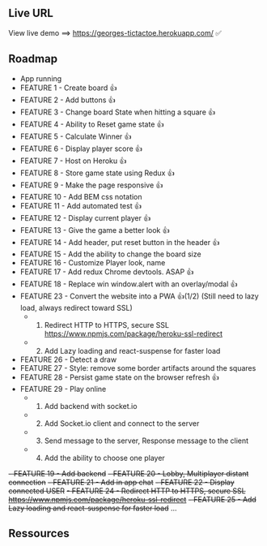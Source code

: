 ## Live URL

View live demo ==> https://georges-tictactoe.herokuapp.com/ ✅

## Roadmap

- App running
- FEATURE 1 - Create board 👍
- FEATURE 2 - Add buttons 👍
- FEATURE 3 - Change board State when hitting a square 👍
- FEATURE 4 - Ability to Reset game state 👍
- FEATURE 5 - Calculate Winner 👍
- FEATURE 6 - Display player score 👍
- FEATURE 7 - Host on Heroku 👍
- FEATURE 8 - Store game state using Redux 👍
- FEATURE 9 - Make the page responsive 👍
- FEATURE 10 - Add BEM css notation
- FEATURE 11 - Add automated test 👍
- FEATURE 12 - Display current player 👍
- FEATURE 13 - Give the game a better look 👍
- FEATURE 14 - Add header, put reset button in the header 👍
- FEATURE 15 - Add the ability to change the board size
- FEATURE 16 - Customize Player look, name
- FEATURE 17 - Add redux Chrome devtools. ASAP 👍
- FEATURE 18 - Replace win window.alert with an overlay/modal 👍
- FEATURE 23 - Convert the website into a PWA 👍(1/2) (Still need to lazy load, always redirect toward SSL)
  - 1. Redirect HTTP to HTTPS, secure SSL https://www.npmjs.com/package/heroku-ssl-redirect
  - 2. Add Lazy loading and react-suspense for faster load
- FEATURE 26 - Detect a draw
- FEATURE 27 - Style: remove some border artifacts around the squares
- FEATURE 28 - Persist game state on the browser refresh 👍
- FEATURE 29 - Play online
  - 1. Add backend with socket.io
  - 2. Add Socket.io client and connect to the server
  - 3. Send message to the server, Response message to the client
  - 4. Add the ability to choose one player

~~- FEATURE 19 - Add backend~~
~~- FEATURE 20 - Lobby, Multiplayer distant connection~~
~~- FEATURE 21 - Add in app chat~~
~~- FEATURE 22 - Display connected USER~~
~~- FEATURE 24 - Redirect HTTP to HTTPS, secure SSL https://www.npmjs.com/package/heroku-ssl-redirect~~
~~- FEATURE 25 - Add Lazy loading and react-suspense for faster load~~
...

## Ressources
